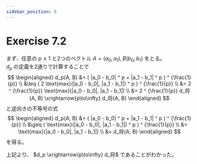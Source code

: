```yaml
---
sidebar_position: 8
---
```


# Exercise 7.2

まず、任意の $p \leq 1$ と2つのベクトル $A = (a_0, a_1), B(b_0, b_1)$ をとる。  
$d_p$ の定義を2通りで計算することで
$$
\begin{aligned}
d_p(A, B) &= ( |a_0 - b_0| ^ p + |a_1 - b_1| ^ p ) ^ {\frac{1}{p}} \\
    &\leq ( 2 \text{max}(|a_0 - b_0|, |a_1 - b_1|) ^ p ) ^ {\frac{1}{p}} \\
    &= 2 ^ {\frac{1}{p}} \text{max}(|a_0 - b_0|, |a_1 - b_1|) \\
    &= 2 ^ {\frac{1}{p}} d_将(A, B) \xrightarrow{p\to\infty} d_将(A, B)
\end{aligned}
$$
と逆向きの不等号の式
$$
\begin{aligned}
d_p(A, B) &= ( |a_0 - b_0| ^ p + |a_1 - b_1| ^ p ) ^ {\frac{1}{p}} \\
    &\geq ( \text{max}(|a_0 - b_0|, |a_1 - b_1|) ^ p ) ^ {\frac{1}{p}} \\
    &= \text{max}(|a_0 - b_0|, |a_1 - b_1|) \\
    &= d_将(A, B)
\end{aligned}
$$
を得る。

上記より、 $d_p \xrightarrow{p\to\infty} d_将$ であることがわかった。
